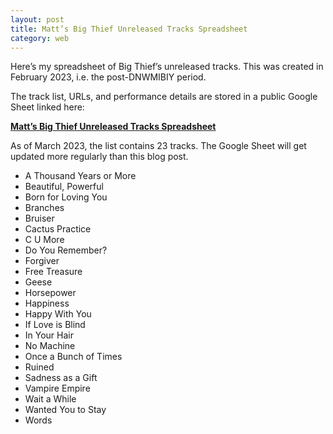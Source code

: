```yaml
---
layout: post
title: Matt’s Big Thief Unreleased Tracks Spreadsheet
category: web
---
```


Here’s my spreadsheet of Big Thief’s unreleased tracks. This was created in February 2023, i.e. the post-DNWMIBIY period.

The track list, URLs, and performance details are stored in a public Google Sheet linked here:

**[Matt’s Big Thief Unreleased Tracks Spreadsheet](https://docs.google.com/spreadsheets/d/1jaV_9uDMzld6-Jt2bjjNtyPbmizMhVNp1ZpfHlc5yus/edit#gid=0)**

As of March 2023, the list contains 23 tracks. The Google Sheet will get updated more regularly than this blog post.

- A Thousand Years or More
- Beautiful, Powerful
- Born for Loving You
- Branches
- Bruiser
- Cactus Practice
- C U More
- Do You Remember?
- Forgiver
- Free Treasure
- Geese
- Horsepower
- Happiness
- Happy With You
- If Love is Blind
- In Your Hair
- No Machine
- Once a Bunch of Times
- Ruined
- Sadness as a Gift
- Vampire Empire
- Wait a While
- Wanted You to Stay
- Words
